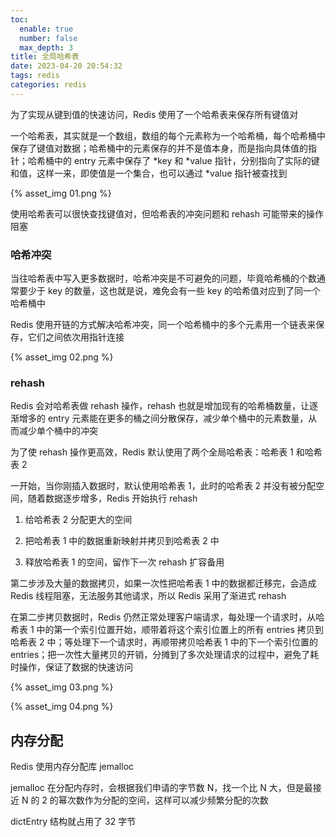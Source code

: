 ```yaml
---
toc:
  enable: true
  number: false
  max_depth: 3
title: 全局哈希表
date: 2023-04-20 20:54:32
tags: redis
categories: redis
---
```


为了实现从键到值的快速访问，Redis 使用了一个哈希表来保存所有键值对

一个哈希表，其实就是一个数组，数组的每个元素称为一个哈希桶，每个哈希桶中保存了键值对数据；哈希桶中的元素保存的并不是值本身，而是指向具体值的指针；哈希桶中的 entry 元素中保存了 *key 和 *value 指针，分别指向了实际的键和值，这样一来，即使值是一个集合，也可以通过 *value 指针被查找到

{% asset_img 01.png %}

使用哈希表可以很快查找键值对，但哈希表的冲突问题和 rehash 可能带来的操作阻塞

### 哈希冲突

当往哈希表中写入更多数据时，哈希冲突是不可避免的问题，毕竟哈希桶的个数通常要少于 key 的数量，这也就是说，难免会有一些 key 的哈希值对应到了同一个哈希桶中

Redis 使用开链的方式解决哈希冲突，同一个哈希桶中的多个元素用一个链表来保存，它们之间依次用指针连接

{% asset_img 02.png %}

### rehash

Redis 会对哈希表做 rehash 操作，rehash 也就是增加现有的哈希桶数量，让逐渐增多的 entry 元素能在更多的桶之间分散保存，减少单个桶中的元素数量，从而减少单个桶中的冲突

为了使 rehash 操作更高效，Redis 默认使用了两个全局哈希表：哈希表 1 和哈希表 2

一开始，当你刚插入数据时，默认使用哈希表 1，此时的哈希表 2 并没有被分配空间，随着数据逐步增多，Redis 开始执行 rehash

1. 给哈希表 2 分配更大的空间

2. 把哈希表 1 中的数据重新映射并拷贝到哈希表 2 中

3. 释放哈希表 1 的空间，留作下一次 rehash 扩容备用

第二步涉及大量的数据拷贝，如果一次性把哈希表 1 中的数据都迁移完，会造成 Redis 线程阻塞，无法服务其他请求，所以 Redis 采用了渐进式 rehash

在第二步拷贝数据时，Redis 仍然正常处理客户端请求，每处理一个请求时，从哈希表 1 中的第一个索引位置开始，顺带着将这个索引位置上的所有 entries 拷贝到哈希表 2 中；等处理下一个请求时，再顺带拷贝哈希表 1 中的下一个索引位置的 entries；把一次性大量拷贝的开销，分摊到了多次处理请求的过程中，避免了耗时操作，保证了数据的快速访问

{% asset_img 03.png %}

{% asset_img 04.png %}

## 内存分配

Redis 使用内存分配库 jemalloc

jemalloc 在分配内存时，会根据我们申请的字节数 N，找一个比 N 大，但是最接近 N 的 2 的幂次数作为分配的空间，这样可以减少频繁分配的次数

dictEntry 结构就占用了 32 字节